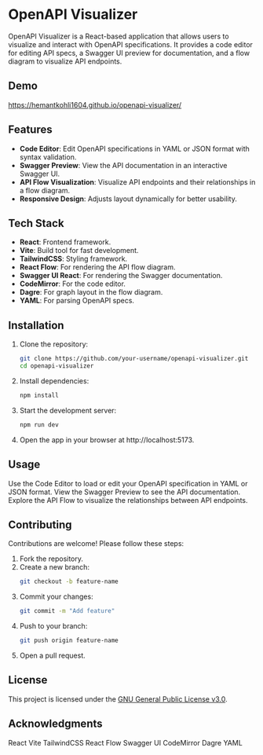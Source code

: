 # OpenAPI Visualizer

OpenAPI Visualizer is a React-based application that allows users to visualize and interact with OpenAPI specifications. It provides a code editor for editing API specs, a Swagger UI preview for documentation, and a flow diagram to visualize API endpoints.

## Demo

https://hemantkohli1604.github.io/openapi-visualizer/

## Features

- **Code Editor**: Edit OpenAPI specifications in YAML or JSON format with syntax validation.
- **Swagger Preview**: View the API documentation in an interactive Swagger UI.
- **API Flow Visualization**: Visualize API endpoints and their relationships in a flow diagram.
- **Responsive Design**: Adjusts layout dynamically for better usability.

## Tech Stack

- **React**: Frontend framework.
- **Vite**: Build tool for fast development.
- **TailwindCSS**: Styling framework.
- **React Flow**: For rendering the API flow diagram.
- **Swagger UI React**: For rendering the Swagger documentation.
- **CodeMirror**: For the code editor.
- **Dagre**: For graph layout in the flow diagram.
- **YAML**: For parsing OpenAPI specs.

## Installation

1. Clone the repository:
   ```bash
   git clone https://github.com/your-username/openapi-visualizer.git
   cd openapi-visualizer
   ```

2. Install dependencies:
   ```bash
   npm install
   ```

3. Start the development server:
   ```bash
   npm run dev
   ```

4. Open the app in your browser at http://localhost:5173.

## Usage

Use the Code Editor to load or edit your OpenAPI specification in YAML or JSON format.
View the Swagger Preview to see the API documentation.
Explore the API Flow to visualize the relationships between API endpoints.

## Contributing
Contributions are welcome! Please follow these steps:

1. Fork the repository.
2. Create a new branch:
   ```bash
   git checkout -b feature-name
   ```
3. Commit your changes:
   ```bash
   git commit -m "Add feature"
   ```
4. Push to your branch:
   ```bash
   git push origin feature-name
   ```
5. Open a pull request.

## License
This project is licensed under the [GNU General Public License v3.0](LICENSE).

## Acknowledgments
React
Vite
TailwindCSS
React Flow
Swagger UI
CodeMirror
Dagre
YAML
